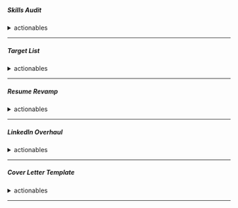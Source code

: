 ##### Skills Audit
<details>
<summary> actionables</summary>
Create a document listing all your skills (CI/CD, Cloud, IaC, Containers, Monitoring, Scripting). Rate your proficiency in each (Beginner, Intermediate, Expert).


|⚠️✅ℹ️| Skill    | demonstration | References | 
| -------- | -------- | ------- |------- |
|⚠️✅ℹ️| CI  | Build Code using Different Tools, 
A. Jenknins, 
B. Circleci
C. cmake    ||
|⚠️✅ℹ️| CD(delivery, deployment)  | Build terraform Code, ArgoCD Deployments, Jenknins, Circleci    ||
|⚠️✅ℹ️| Security and Hardening|||
|⚠️✅ℹ️| Cloud | AWS     ||
|⚠️✅ℹ️| IAC    | Terraform    ||
|⚠️✅ℹ️| Containers  | Docker    ||
|⚠️✅ℹ️| Monitoring  | <font color="red">Prometheus, Grafana</font>    ||
|⚠️✅ℹ️| Scripting  | shell    ||
|⚠️✅ℹ️| container orchestration  | kubernetes    ||
|⚠️✅ℹ️| certifications | AWS, kubernetes     ||
|⚠️✅ℹ️| algorithms |      |[princeton](https://algs4.cs.princeton.edu/home/)|
|⚠️✅ℹ️| system design |      | [Acing system design , Zhiyong Tan](https://learning-oreilly-com.res.banq.qc.ca/library/view/acing-the-system/9781633439108/) |
|⚠️✅ℹ️| linux |      ||

</details>

---

##### Target List
<details>
<summary> actionables</summary>

Identify 15-20 target companies in Montreal (e.g., Shopify, Morgan Stanley, Ubisoft, Hopper, Lightspeed, local startups).


|⚠️✅ℹ️| Name | Domain| Tech stack| Company type and size| Relevant link|
| -------- | -------- | ------- |------- |-------- | ------- |
|⚠️✅ℹ️| Shopify | ||||
|⚠️✅ℹ️| Lightspeed |||||
|⚠️✅ℹ️| Hopper |||||
|⚠️✅ℹ️| Sonder |||||
|⚠️✅ℹ️| Circleci|||||
|⚠️✅ℹ️| Ubisoft |||||
|⚠️✅ℹ️|EA |||||
|⚠️✅ℹ️| Behaviour interactive|||||
|⚠️✅ℹ️| WB games |||||
|⚠️✅ℹ️| DNEG|||||
|⚠️✅ℹ️| Morgan stanley|||||
|⚠️✅ℹ️| Royal bank of Canada|||||
|⚠️✅ℹ️| National bank|||||
|⚠️✅ℹ️| CAE|||||
|⚠️✅ℹ️| Bombardier|||||
|⚠️✅ℹ️| ALayacare|||||
|⚠️✅ℹ️| Paper |||||
|⚠️✅ℹ️| Vention|||||
|⚠️✅ℹ️| Conveo|||||

</details>

---

##### Resume Revamp
<details>
<summary> actionables</summary>
```
Rewrite your resume using the STAR method (Situation, Task, Action, Result) for at least 5 key accomplishments. Include metrics (e.g., "reduced deployment time by 30%," "cut cloud costs by 15%").
```
</details>

---

##### LinkedIn Overhaul
<details>
<summary> actionables</summary>
```
Update your headline to: "DevOps Engineer | AWS, Kubernetes, Terraform | Seeking New Opportunity in Montreal"
Rewrite your "About" section to mirror your resume's STAR stories.
Ensure your experience section is complete and matches your resume.
```
</details>

---

##### Cover Letter Template
<details>
<summary> actionables</summary>
```
Create a strong, reusable cover letter template with placeholders for the company name and a specific reason for your interest.
```
</details>

---

